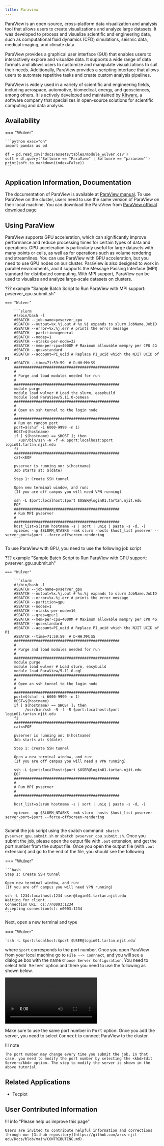 ```yaml
---
title: Paraview
---
```

ParaView is an open-source, cross-platform data visualization and analysis tool that allows users to create visualizations and analyze large datasets. It was developed to process and visualize scientific and engineering data, such as computational fluid dynamics (CFD) simulations, seismic data, medical imaging, and climate data.

ParaView provides a graphical user interface (GUI) that enables users to interactively explore and visualize data. It supports a wide range of data formats and allows users to customize and manipulate visualizations to suit their needs. Additionally, ParaView provides a scripting interface that allows users to automate repetitive tasks and create custom analysis pipelines.

ParaView is widely used in a variety of scientific and engineering fields, including aerospace, automotive, biomedical, energy, and geosciences, among others. It is actively developed and maintained by [Kitware](https://www.kitware.com), a software company that specializes in open-source solutions for scientific computing and data analysis.

## Availability

=== "Wulver"

    ```python exec="on"
    import pandas as pd
    
    df = pd.read_csv('docs/assets/tables/module_wulver.csv')
    soft = df.query('Software == "ParaView" | Software == "paraview"')
    print(soft.to_markdown(index=False))
    ```

## Application Information, Documentation
The documentation of ParaView is available at [ParaView manual](https://docs.paraview.org/en/latest/index.html). To use ParaView on the cluster, users need to use the same version of ParaView on their local machine. You can download the ParaView from [ParaView official download page](https://www.paraview.org/download)

## Using ParaView
ParaView supports GPU acceleration, which can significantly improve performance and reduce processing times for certain types of data and operations. GPU acceleration is particularly useful for large datasets with many points or cells, as well as for operations such as volume rendering and streamlines.
You can use ParaView with GPU acceleration, but you need to use GPU nodes on our cluster. ParaView is also designed to work in parallel environments, and it supports the Message Passing Interface (MPI) standard for distributed computing. With MPI support, ParaView can be used to visualize and analyze large-scale datasets on clusters. 

??? example "Sample Batch Script to Run ParaView with MPI support: pvserver_cpu.submit.sh"

    === "Wulver"
       
        ```slurm
        #!/bin/bash -l
        #SBATCH --job-name=pvserver_cpu
        #SBATCH --output=%x.%j.out # %x.%j expands to slurm JobName.JobID
        #SBATCH --error=%x.%j.err # prints the error message
        #SBATCH --partition=general
        #SBATCH --nodes=1
        #SBATCH --ntasks-per-node=32
        #SBATCH --mem-per-cpu=4000M # Maximum allowable mempry per CPU 4G
        #SBATCH --qos=standard
        #SBATCH --account=PI_ucid # Replace PI_ucid which the NJIT UCID of PI
        #SBATCH --time=71:59:59  # D-HH:MM:SS
        ################################################
        #
        # Purge and load modules needed for run
        #
        ################################################
        module purge
        module load wulver # Load the slurm, easybuild 
        module load ParaView/5.11.0-osmesa 
        ################################################
        #
        # Open an ssh tunnel to the login node
        #
        ################################################
        # Run on random port
        port=$(shuf -i 6000-9999 -n 1)
        HOST=$(hostname)
        if [ $(hostname) == $HOST ]; then
          /usr/bin/ssh -N -f -R $port:localhost:$port login01.tartan.njit.edu
        fi
        ################################################
        cat<<EOF
        
        pvserver is running on: $(hostname)
        Job starts at: $(date)
        
        Step 1: Create SSH tunnel
        
        Open new terminal window, and run:
        (If you are off campus you will need VPN running)
        
        ssh -L $port:localhost:$port $USER@login01.tartan.njit.edu
        EOF
        ################################################
        # Run MPI pvserver
        #
        ################################################
        host_list=$(srun hostname -s | sort | uniq | paste -s -d, -)
        mpiexec -np $SLURM_NTASKS -rmk slurm -hosts $host_list pvserver --server-port=$port --force-offscreen-rendering
        ```
To use ParaView with GPU, you need to use the following job script

??? example "Sample Batch Script to Run ParaView with GPU support: pvserver_gpu.submit.sh"

    === "Wulver"

        ```slurm
        #!/bin/bash -l
        #SBATCH --job-name=pvserver_gpu
        #SBATCH --output=%x.%j.out # %x.%j expands to slurm JobName.JobID
        #SBATCH --error=%x.%j.err # prints the error message
        #SBATCH --partition=gpu
        #SBATCH --nodes=1
        #SBATCH --ntasks-per-node=16
        #SBATCH --gres=gpu:1
        #SBATCH --mem-per-cpu=4000M # Maximum allowable mempry per CPU 4G
        #SBATCH --qos=standard
        #SBATCH --account=PI_ucid # Replace PI_ucid which the NJIT UCID of PI
        #SBATCH --time=71:59:59  # D-HH:MM:SS
        ################################################
        #
        # Purge and load modules needed for run
        #
        ################################################
        module purge
        module load wulver # Load slurm, easybuild
        module load ParaView/5.11.0-egl
        ################################################
        #
        # Open an ssh tunnel to the login node
        #
        ################################################
        port=$(shuf -i 6000-9999 -n 1)
        HOST=$(hostname)
        if [ $(hostname) == $HOST ]; then
             /usr/bin/ssh -N -f -R $port:localhost:$port login01.tartan.njit.edu
        fi
        ################################################
        cat<<EOF
        
        pvserver is running on: $(hostname)
        Job starts at: $(date)
        
        Step 1: Create SSH tunnel
        
        Open a new terminal window, and run:
        (If you are off campus you will need a VPN running)
        
        ssh -L $port:localhost:$port $USER@login01.tartan.njit.edu
        EOF
        ################################################
        #
        # Run MPI pvserver
        #
        ################################################
        
        host_list=$(srun hostname -s | sort | uniq | paste -s -d, -)
        
        mpiexec -np $SLURM_NTASKS -rmk slurm -hosts $host_list pvserver --server-port=$port --force-offscreen-rendering
        ```

Submit the job script using the sbatch command: `sbatch pvserver_gpu.submit.sh` or `sbatch pvserver_cpu.submit.sh`.
Once you submit the job, please open the output file with `.out` extension, and get the port number from the output file. Once you open the output file (with `.out` extension) and go to the end of the file, you should see the following 

=== "Wulver" 
    
    ```bash
    Step 1: Create SSH tunnel
    
    Open new terminal window, and run:
    (If you are off campus you will need VPN running)
    
    ssh -L 1234:localhost:1234 user@login01.tartan.njit.edu
    Waiting for client...
    Connection URL: cs://n0003:1234
    Accepting connection(s): n0003:1234
    ```

Next, open a new terminal and type

=== "Wulver"
    
    `ssh -L $port:localhost:$port $USER@login01.tartan.njit.edu`

where `$port` corresponds to the port number.
Once you open ParaView from your local machine go to `File --> Connnect`, and you will see a dialogue box with the name `Choose Server Configuration`. You need to select <kbd>Add Server</kbd> option and there you need to use the following as shown below.

<video src="../../../assets/images/ParaView-add-connection.mp4" controls>
  Your browser does not support the video tag.
</video>

Make sure to use the same port number in <kbd>Port</kbd> option.
Once you add the server, you need to select <kbd>Connect</kbd> to connect ParaView to the cluster.

!!! note

    The port number may change every time you submit the job. In that case, you need to modify the port number by selecting the <kbd>Edit Server</kbd> option. The step to modify the server is shown in the above tutorial.

## Related Applications

* Tecplot

## User Contributed Information

!!! info "Please help us improve this page"
    
    Users are invited to contribute helpful information and corrections through our [Github repository](https://github.com/arcs-njit-edu/Docs/blob/main/CONTRIBUTING.md).


